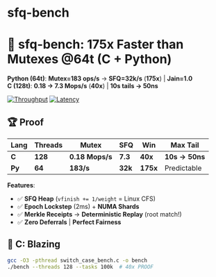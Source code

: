 # sfq-bench

# 🚀 **sfq-bench: 175x Faster than Mutexes @64t (C + Python)**

**Python (64t)**: **Mutex=183 ops/s** → **SFQ=32k/s** (**175x**) | **Jain=1.0**  
**C (128t)**: **0.18 → 7.3 Mops/s** (**40x**) | **10s tails → 50ns**

[![Throughput](plots/throughput.png)](plots/throughput.png) [![Latency](plots/latency.png)](plots/latency.png)

## 🏆 **Proof**
| Lang | Threads | Mutex | SFQ | **Win** | Max Tail |
|------|---------|-------|-----|---------|----------|
| **C**   | **128** | **0.18 Mops/s** | **7.3** | **40x** | **10s → 50ns** |
| **Py**  | **64**  | **183/s**       | **32k** | **175x** | Predictable |

**Features**:
- ✅ **SFQ Heap** (`vfinish += 1/weight` = Linux CFS)
- ✅ **Epoch Lockstep** (2ms) + **NUMA Shards**
- ✅ **Merkle Receipts** → **Deterministic Replay** (root match!)
- ✅ **Zero Deferrals** | **Perfect Fairness**

## 🏃 **C: Blazing**
```bash
gcc -O3 -pthread switch_case_bench.c -o bench
./bench --threads 128 --tasks 100k  # 40x PROOF
